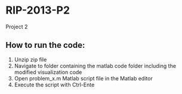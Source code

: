 RIP-2013-P2
===========

Project 2


How to run the code:
--------------------
1. Unzip zip file
2. Navigate to folder containing the matlab code folder including the modified visualization code
3. Open problem_x.m Matlab script file in the Matlab editor
4. Execute the script with Ctrl-Ente
